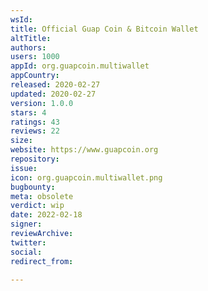 ```yaml
---
wsId: 
title: Official Guap Coin & Bitcoin Wallet
altTitle: 
authors: 
users: 1000
appId: org.guapcoin.multiwallet
appCountry: 
released: 2020-02-27
updated: 2020-02-27
version: 1.0.0
stars: 4
ratings: 43
reviews: 22
size: 
website: https://www.guapcoin.org
repository: 
issue: 
icon: org.guapcoin.multiwallet.png
bugbounty: 
meta: obsolete
verdict: wip
date: 2022-02-18
signer: 
reviewArchive: 
twitter: 
social: 
redirect_from: 

---
```


